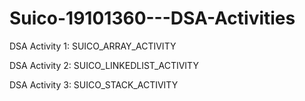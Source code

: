 # Suico-19101360---DSA-Activities

DSA Activity 1: SUICO_ARRAY_ACTIVITY

DSA Activity 2: SUICO_LINKEDLIST_ACTIVITY

DSA Activity 3: SUICO_STACK_ACTIVITY
